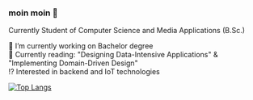### moin moin 👋

Currently Student of Computer Science and Media Applications (B.Sc.) 

🔭 I’m currently working on Bachelor degree <br>
📖 Currently reading: "Designing Data-Intensive Applications" & "Implementing Domain-Driven Design" <br>
⁉️ Interested in backend and IoT technologies <br>

[![Top Langs](https://github-readme-stats.vercel.app/api/top-langs/?username=PaulDieterich&layout=donut-vertical)](https://github.com/PaulDieterich)
